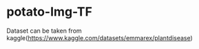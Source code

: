 # potato-Img-TF
Dataset can be taken from kaggle(https://www.kaggle.com/datasets/emmarex/plantdisease)
